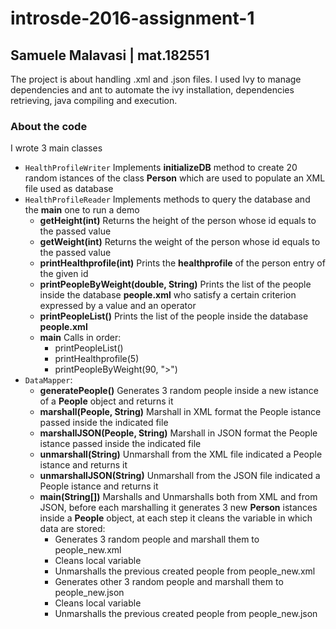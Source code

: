 # introsde-2016-assignment-1
## Samuele Malavasi | mat.182551
The project is about handling .xml and .json files.
I used Ivy to manage dependencies and ant to automate the ivy installation, dependencies retrieving, java compiling and execution.

### About the code
I wrote 3 main classes
* `HealthProfileWriter` Implements **initializeDB** method to create 20 random istances of the class **Person** which are used to populate an XML file used as database
* `HealthProfileReader` Implements methods to query the database and the **main** one to run a demo
  * **getHeight(int)** Returns the height of the person whose id equals to the passed value
  * **getWeight(int)** Returns the weight of the person whose id equals to the passed value
  * **printHealthprofile(int)** Prints the **healthprofile** of the person entry of the given id
  * **printPeopleByWeight(double, String)** Prints the list of the people inside the database **people.xml** who satisfy a certain criterion expressed by a value and an operator
  * **printPeopleList()** Prints the list of the people inside the database **people.xml**
  * **main** Calls in order:
    * printPeopleList()
    * printHealthprofile(5)
    * printPeopleByWeight(90, ">")
* `DataMapper`:
  * **generatePeople()** Generates 3 random people inside a new istance of a **People** object and returns it
  * **marshall(People, String)** Marshall in XML format the People istance passed inside the indicated file
  * **marshallJSON(People, String)** Marshall in JSON format the People istance passed inside the indicated file
  * **unmarshall(String)** Unmarshall from the XML file indicated a People istance and returns it
  * **unmarshallJSON(String)** Unmarshall from the JSON file indicated a People istance and returns it
  * **main(String[])** Marshalls and Unmarshalls both from XML and from JSON, before each marshalling it generates 3 new **Person** istances inside a **People** object, at each step it cleans the variable in which data are stored:
    * Generates 3 random people and marshall them to people_new.xml
    * Cleans local variable
    * Unmarshalls the previous created people from people_new.xml
    * Generates other 3 random people and marshall them to people_new.json
    * Cleans local variable
    * Unmarshalls the previous created people from people_new.json
